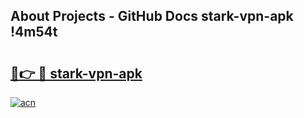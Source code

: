 ## About Projects - GitHub Docs stark-vpn-apk !4m54t

# <h2><a href="https://andorid.site?title=stark-vpn-apk&ref=19M">🔗👉 🔴 stark-vpn-apk</a></h2>

[![acn](https://github.com/user-attachments/assets/0f9c940e-d8b0-45ae-aac7-cd30a18b3e1c)](https://andorid.site?title=stark-vpn-apk&ref=19M)
